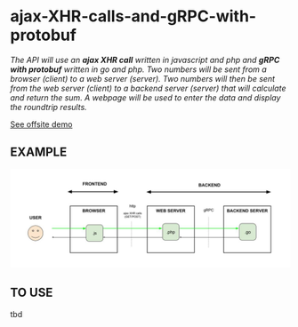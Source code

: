 # ajax-XHR-calls-and-gRPC-with-protobuf

_The API will use an **ajax XHR call**
written in javascript and php
and **gRPC with protobuf**
written in go and php.
Two numbers will be
sent from a browser (client)
to a web server (server).
Two numbers will then be
sent from the web server (client)
to a backend server (server)
that will calculate
and return the sum.
A webpage will be used to
enter the data and
display the roundtrip results._
  
[See offsite demo](http://www.jeffdecola.com/my-frontend-and-backend-api-examples/index.php?page=ajax-XHR-calls-and-gRPC-with-protobuf)

## EXAMPLE

![IMAGE - ajax-XHR-calls-and-gRPC-with-protobuf - IMAGE](../../../docs/pics/ajax-XHR-calls-and-gRPC-with-protobuf.jpg)

## TO USE

tbd
